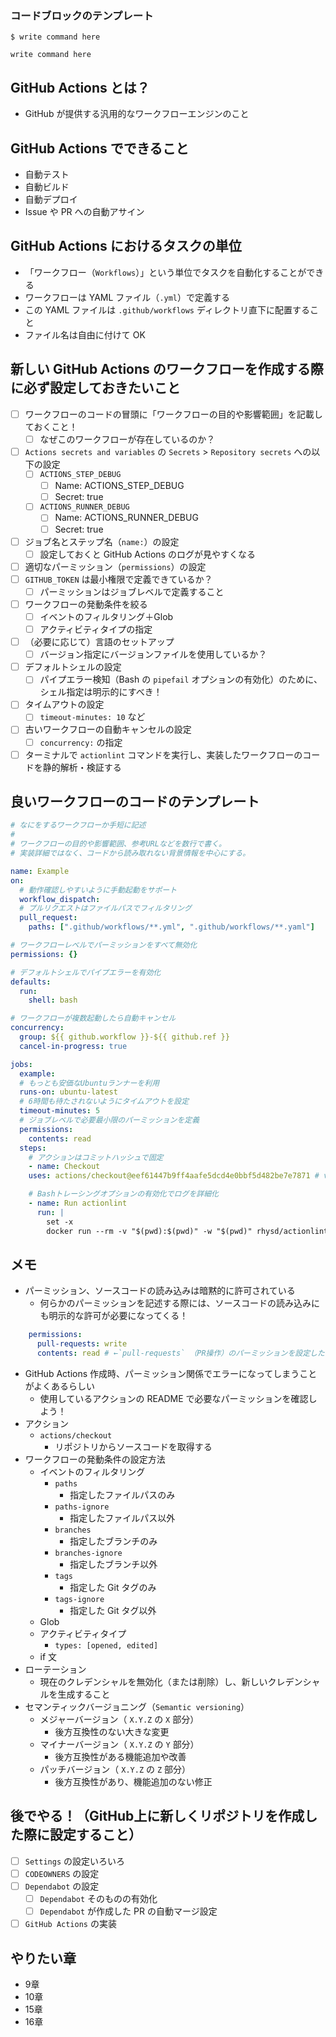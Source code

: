 ### コードブロックのテンプレート
`$ write command here`
```Shell
write command here
```

## GitHub Actions とは？
- GitHub が提供する汎用的なワークフローエンジンのこと

## GitHub Actions でできること
- 自動テスト
- 自動ビルド
- 自動デプロイ
- Issue や PR への自動アサイン

## GitHub Actions におけるタスクの単位
- 「ワークフロー（`Workflows`）」という単位でタスクを自動化することができる
- ワークフローは YAML ファイル（`.yml`）で定義する
- この YAML ファイルは `.github/workflows` ディレクトリ直下に配置すること
- ファイル名は自由に付けて OK

## 新しい GitHub Actions のワークフローを作成する際に必ず設定しておきたいこと
- [ ] ワークフローのコードの冒頭に「ワークフローの目的や影響範囲」を記載しておくこと！
	- [ ] なぜこのワークフローが存在しているのか？
- [ ] `Actions secrets and variables` の `Secrets` > `Repository secrets` への以下の設定
	- [ ] `ACTIONS_STEP_DEBUG`
		- [ ] Name: ACTIONS_STEP_DEBUG
		- [ ] Secret: true
	- [ ] `ACTIONS_RUNNER_DEBUG`
		- [ ] Name: ACTIONS_RUNNER_DEBUG
		- [ ] Secret: true
- [ ] ジョブ名とステップ名（`name:`）の設定
	- [ ] 設定しておくと GitHub Actions のログが見やすくなる
- [ ] 適切なパーミッション（`permissions`）の設定
- [ ] `GITHUB_TOKEN` は最小権限で定義できているか？
	- [ ] パーミッションはジョブレベルで定義すること
- [ ] ワークフローの発動条件を絞る
	- [ ] イベントのフィルタリング＋Glob
	- [ ] アクティビティタイプの指定
- [ ] （必要に応じて）言語のセットアップ
	- [ ] バージョン指定にバージョンファイルを使用しているか？
- [ ] デフォルトシェルの設定
	- [ ] パイプエラー検知（Bash の `pipefail` オプションの有効化）のために、シェル指定は明示的にすべき！
- [ ] タイムアウトの設定
	- [ ] `timeout-minutes: 10` など
- [ ] 古いワークフローの自動キャンセルの設定
	- [ ] `concurrency:` の指定
- [ ] ターミナルで `actionlint` コマンドを実行し、実装したワークフローのコードを静的解析・検証する

## 良いワークフローのコードのテンプレート
```YAML
# なにをするワークフローか手短に記述
#
# ワークフローの目的や影響範囲、参考URLなどを数行で書く。
# 実装詳細ではなく、コードから読み取れない背景情報を中心にする。

name: Example
on:
  # 動作確認しやすいように手動起動をサポート
  workflow_dispatch:
  # プルリクエストはファイルパスでフィルタリング
  pull_request:
    paths: [".github/workflows/**.yml", ".github/workflows/**.yaml"]

# ワークフローレベルでパーミッションをすべて無効化
permissions: {}

# デフォルトシェルでパイプエラーを有効化
defaults:
  run:
    shell: bash

# ワークフローが複数起動したら自動キャンセル
concurrency:
  group: ${{ github.workflow }}-${{ github.ref }}
  cancel-in-progress: true

jobs:
  example:
  # もっとも安価なUbuntuランナーを利用
  runs-on: ubuntu-latest
  # 6時間も待たされないようにタイムアウトを設定
  timeout-minutes: 5
  # ジョブレベルで必要最小限のパーミッションを定義
  permissions:
    contents: read
  steps:
    # アクションはコミットハッシュで固定
    - name: Checkout
    uses: actions/checkout@eef61447b9ff4aafe5dcd4e0bbf5d482be7e7871 # v4.2.1

    # Bashトレーシングオプションの有効化でログを詳細化
    - name: Run actionlint
      run: |
        set -x
        docker run --rm -v "$(pwd):$(pwd)" -w "$(pwd)" rhysd/actionlint:1.7.3

```

## メモ
- パーミッション、ソースコードの読み込みは暗黙的に許可されている
	- 何らかのパーミッションを記述する際には、ソースコードの読み込みにも明示的な許可が必要になってくる！
```YAML
    permissions:
      pull-requests: write
      contents: read # ←`pull-requests` （PR操作）のパーミッションを設定したいのであれば、 `contents` （ソースコード操作）を別途明示的に記述しないといけない！
```
- GitHub Actions 作成時、パーミッション関係でエラーになってしまうことがよくあるらしい
	- 使用しているアクションの README で必要なパーミッションを確認しよう！
- アクション
	- `actions/checkout`
		- リポジトリからソースコードを取得する
- ワークフローの発動条件の設定方法
	- イベントのフィルタリング
		- `paths`
			- 指定したファイルパスのみ
		- `paths-ignore`
			- 指定したファイルパス以外
		- `branches`
			- 指定したブランチのみ
		- `branches-ignore`
			- 指定したブランチ以外
		- `tags`
			- 指定した Git タグのみ
		- `tags-ignore`
			- 指定した Git タグ以外
	- Glob
	- アクティビティタイプ
		- `types: [opened, edited]`
	- if 文
- ローテーション
	- 現在のクレデンシャルを無効化（または削除）し、新しいクレデンシャルを生成すること
- セマンティックバージョニング（`Semantic versioning`）
	- メジャーバージョン（ `X.Y.Z` の `X` 部分）
		- 後方互換性のない大きな変更
	- マイナーバージョン（ `X.Y.Z` の `Y` 部分）
		- 後方互換性がある機能追加や改善
	- パッチバージョン（ `X.Y.Z` の `Z` 部分）
		- 後方互換性があり、機能追加のない修正

## 後でやる！（GitHub上に新しくリポジトリを作成した際に設定すること）
- [ ] `Settings` の設定いろいろ
- [ ] `CODEOWNERS` の設定
- [ ] `Dependabot` の設定
	- [ ] `Dependabot` そのものの有効化
	- [ ] `Dependabot` が作成した PR の自動マージ設定
- [ ] `GitHub Actions` の実装

## やりたい章
- 9章
- 10章
- 15章
- 16章
